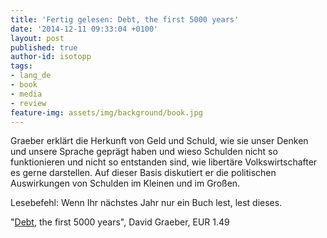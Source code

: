 ```yaml
---
title: 'Fertig gelesen: Debt, the first 5000 years'
date: '2014-12-11 09:33:04 +0100'
layout: post
published: true
author-id: isotopp
tags:
- lang_de
- book
- media
- review
feature-img: assets/img/background/book.jpg
---
```

Graeber erklärt die Herkunft von Geld und Schuld, wie sie unser Denken und unsere Sprache geprägt haben und wieso Schulden nicht so funktionieren und nicht so entstanden sind, wie libertäre Volkswirtschafter es gerne darstellen. Auf dieser Basis diskutiert er die politischen Auswirkungen von Schulden im Kleinen und im Großen.

Lesebefehl: Wenn Ihr nächstes Jahr nur ein Buch lest, lest dieses.

"[Debt](https://www.amazon.de/Debt-Updated-Expanded-First-Years-ebook/dp/B00Q1HZMCW), the first 5000 years", David Graeber, EUR 1.49
